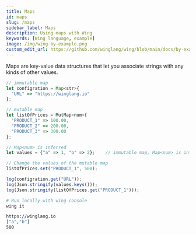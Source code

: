 ```yaml
---
title: Maps
id: maps
slug: /maps
sidebar_label: Maps
description: Using maps with Wing
keywords: [Wing language, example]
image: /img/wing-by-example.png
custom_edit_url: https://github.com/winglang/wing/blob/main/docs/by-example/10-maps.md
---
```


Maps are key-value data structures that let you associate strings with any kinds of other values.

```js playground example title="main.w"
// immutable map
let configration = Map<str>{
  "URL" => "https://winglang.io"
};

// mutable map
let listOfPrices = MutMap<num>{
  "PRODUCT_1" => 100.00,
  "PRODUCT_2" => 200.00,
  "PRODUCT_3" => 300.00
};

// Map<num> is inferred 
let values = {"a" => 1, "b" => 2};    // immutable map, Map<num> is inferred

// Change the values of the mutable map
listOfPrices.set("PRODUCT_1", 500);

log(configration.get("URL"));
log(Json.stringify(values.keys()));
log(Json.stringify(listOfPrices.get("PRODUCT_1")));
```

```bash title="Wing console output"
# Run locally with wing console
wing it

https://winglang.io
["a","b"]
500
```
